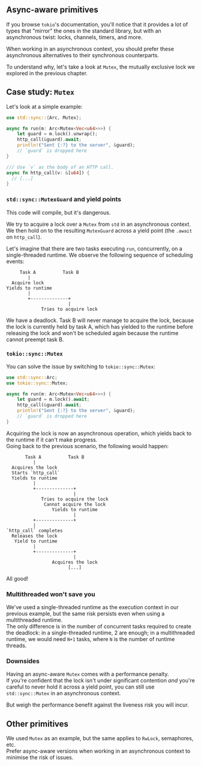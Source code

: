## Async-aware primitives

If you browse `tokio`'s documentation, you'll notice that it provides a lot of types
that "mirror" the ones in the standard library, but with an asynchronous twist:
locks, channels, timers, and more.

When working in an asynchronous context, you should prefer these asynchronous alternatives
to their synchronous counterparts.

To understand why, let's take a look at `Mutex`, the mutually exclusive lock we explored
in the previous chapter.

## Case study: `Mutex`

Let's look at a simple example:

```rust
use std::sync::{Arc, Mutex};

async fn run(m: Arc<Mutex<Vec<u64>>>) {
    let guard = m.lock().unwrap();
    http_call(&guard).await;
    println!("Sent {:?} to the server", &guard);
    // `guard` is dropped here
}

/// Use `v` as the body of an HTTP call.
async fn http_call(v: &[u64]) {
  // [...]
}
```

### `std::sync::MutexGuard` and yield points

This code will compile, but it's dangerous.

We try to acquire a lock over a `Mutex` from `std` in an asynchronous context.
We then hold on to the resulting `MutexGuard` across a yield point (the `.await` on
`http_call`).

Let's imagine that there are two tasks executing `run`, concurrently, on a single-threaded
runtime. We observe the following sequence of scheduling events:

```text
     Task A          Task B
        | 
  Acquire lock
Yields to runtime
        | 
        +--------------+
                       |
             Tries to acquire lock
```

We have a deadlock. Task B will never manage to acquire the lock, because the lock
is currently held by task A, which has yielded to the runtime before releasing the
lock and won't be scheduled again because the runtime cannot preempt task B.

### `tokio::sync::Mutex`

You can solve the issue by switching to `tokio::sync::Mutex`:

```rust
use std::sync::Arc;
use tokio::sync::Mutex;

async fn run(m: Arc<Mutex<Vec<u64>>>) {
    let guard = m.lock().await;
    http_call(&guard).await;
    println!("Sent {:?} to the server", &guard);
    // `guard` is dropped here
}
```

Acquiring the lock is now an asynchronous operation, which yields back to the runtime
if it can't make progress.\
Going back to the previous scenario, the following would happen:

```text
       Task A          Task B
          | 
  Acquires the lock
  Starts `http_call`
  Yields to runtime
          | 
          +--------------+
                         |
             Tries to acquire the lock
              Cannot acquire the lock
                 Yields to runtime
                         |
          +--------------+
          |
`http_call` completes      
  Releases the lock
   Yield to runtime
          |
          +--------------+
                         |
                 Acquires the lock
                       [...]
```

All good!

### Multithreaded won't save you

We've used a single-threaded runtime as the execution context in our
previous example, but the same risk persists even when using a multithreaded
runtime.\
The only difference is in the number of concurrent tasks required to create the deadlock:
in a single-threaded runtime, 2 are enough; in a multithreaded runtime, we
would need `N+1` tasks, where `N` is the number of runtime threads.

### Downsides

Having an async-aware `Mutex` comes with a performance penalty.\
If you're confident that the lock isn't under significant contention
_and_ you're careful to never hold it across a yield point, you can
still use `std::sync::Mutex` in an asynchronous context.

But weigh the performance benefit against the liveness risk you
will incur.

## Other primitives

We used `Mutex` as an example, but the same applies to `RwLock`, semaphores, etc.\
Prefer async-aware versions when working in an asynchronous context to minimise
the risk of issues.
